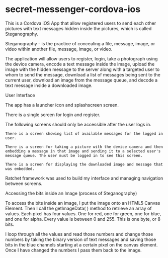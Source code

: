 # secret-messenger-cordova-ios

This is a Cordova iOS App that allow registered users to send each other pictures with text messages hidden inside the pictures, which is called Steganography.

Steganography - is the practice of concealing a file, message, image, or video within another file, message, image, or video.

The application will allow users to register, login, take a photograph using the device camera, encode a text message inside the image, upload the image with the hidden message to the server along with a targeted user to whom to send the message, download a list of messages being sent to the current user, download an image from the message queue, and decode a text message inside a downloaded image.

User Interface

The app has a launcher icon and splashscreen screen.

There is a single screen for login and register.

The following screens should only be accessible after the user logs in.

	There is a screen showing list of available messages for the logged in user. 

	There is a screen for taking a picture with the device camera and then embedding a message in that image and sending it to a selected user's message queue. The user must be logged in to see this screen.

	There is a screen for displaying the downloaded image and message that was embedded. 

Ratchet framework was used to build my interface and managing navigation between screens. 


Accessing the bits inside an Image (process of Steganography)

To access the bits inside an image, I put the image onto an HTML5 Canvas Element. Then I call the getImageData( ) method to retrieve an array of values.
Each pixel has four values. One for red, one for green, one for blue, and one for alpha. Every value is between 0 and 255. This is one byte, or 8 bits.

I loop through all the values and read those numbers and change those numbers by taking the binary version of text messages and saving those bits in the blue channels starting at a certain pixel on the canvas element. Once I have changed the numbers I pass them back to the image.
